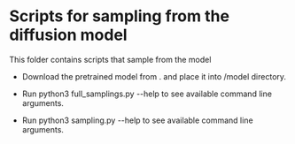 # Scripts for sampling from the diffusion model

This folder contains scripts that sample from the model

* Download the pretrained model from . and place it into /model directory.
 
* Run python3 full_samplings.py --help to see available command line arguments.

* Run python3 sampling.py --help to see available command line arguments.

